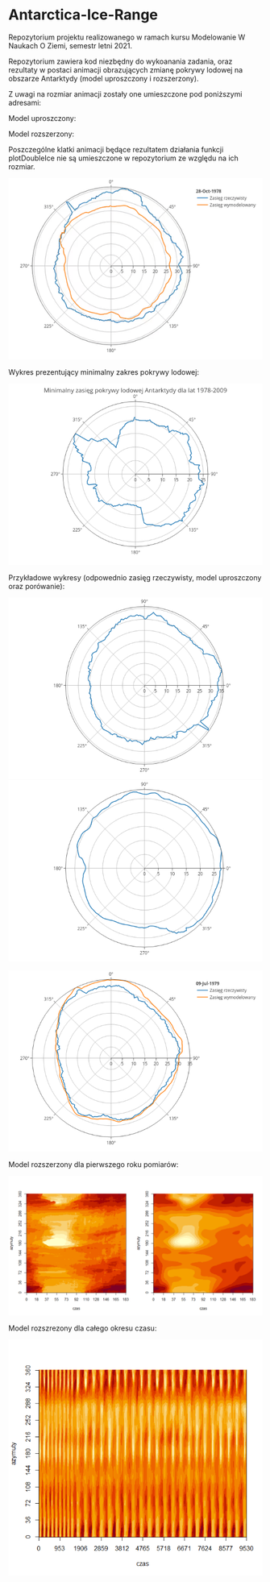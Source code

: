 # Antarctica-Ice-Range

Repozytorium projektu realizowanego w ramach kursu Modelowanie W Naukach O Ziemi, semestr letni 2021. 

Repozytorium zawiera kod niezbędny do wykoanania zadania, oraz rezultaty w postaci animacji obrazujących zmianę pokrywy lodowej na obszarze Antarktydy (model uproszczony i rozszerzony).

Z uwagi na rozmiar animacji zostały one umieszczone pod poniższymi adresami:

Model uproszczony:

Model rozszerzony:


Poszczególne klatki animacji będące rezultatem działania funkcji plotDoubleIce nie są umieszczone w repozytorium ze względu na ich rozmiar.



![Alt text](sampleRes/iceRangeSample.gif?raw=true "Title")


Wykres prezentujący minimalny zakres pokrywy lodowej:

![Alt text](charts/minimalIceRange.png?raw=true "Title")

Przykładowe wykresy (odpowednio zasięg rzeczywisty, model uproszczony oraz porówanie):

![Alt text](sampleRes/real-26-Oct-1978.png?raw=true "Title")
![Alt text](sampleRes/model-26-Oct-1978.png?raw=true "Title")

![Alt text](sampleRes/compare-09-Jul-1978.png?raw=true "Title")


Model rozszerzony dla pierwszego roku pomiarów: 

![Alt text](sampleRes/plotData-ModelComparision.png?raw=true "Title")


Model rozszrezony dla całego okresu czasu:

![Alt text](sampleRes/plotModel.png?raw=true "Title")


